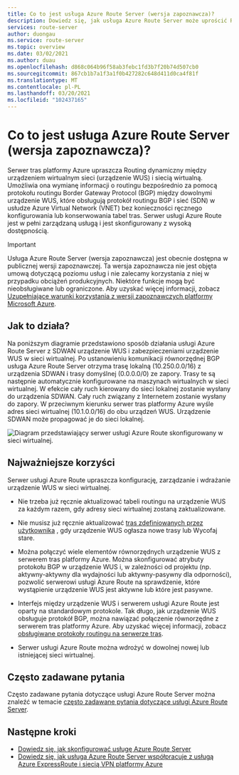 ```yaml
---
title: Co to jest usługa Azure Route Server (wersja zapoznawcza)?
description: Dowiedz się, jak usługa Azure Route Server może uprościć Routing między urządzeniem wirtualnym sieci (urządzenie WUS) i siecią wirtualną.
services: route-server
author: duongau
ms.service: route-server
ms.topic: overview
ms.date: 03/02/2021
ms.author: duau
ms.openlocfilehash: d868c064b96f58ab3febc1fd3b7f20b74d507cb0
ms.sourcegitcommit: 867cb1b7a1f3a1f0b427282c648d411d0ca4f81f
ms.translationtype: MT
ms.contentlocale: pl-PL
ms.lasthandoff: 03/20/2021
ms.locfileid: "102437165"
---
```

# <a name="what-is-azure-route-server-preview"></a>Co to jest usługa Azure Route Server (wersja zapoznawcza)? 

Serwer tras platformy Azure upraszcza Routing dynamiczny między urządzeniem wirtualnym sieci (urządzenie WUS) i siecią wirtualną. Umożliwia ona wymianę informacji o routingu bezpośrednio za pomocą protokołu routingu Border Gateway Protocol (BGP) między dowolnymi urządzenie WUS, które obsługują protokół routingu BGP i sieć (SDN) w usłudze Azure Virtual Network (VNET) bez konieczności ręcznego konfigurowania lub konserwowania tabel tras. Serwer usługi Azure Route jest w pełni zarządzaną usługą i jest skonfigurowany z wysoką dostępnością.

> [!IMPORTANT]
> Usługa Azure Route Server (wersja zapoznawcza) jest obecnie dostępna w publicznej wersji zapoznawczej.
> Ta wersja zapoznawcza nie jest objęta umową dotyczącą poziomu usług i nie zalecamy korzystania z niej w przypadku obciążeń produkcyjnych. Niektóre funkcje mogą być nieobsługiwane lub ograniczone.
> Aby uzyskać więcej informacji, zobacz [Uzupełniające warunki korzystania z wersji zapoznawczych platformy Microsoft Azure](https://azure.microsoft.com/support/legal/preview-supplemental-terms/).

## <a name="how-does-it-work"></a>Jak to działa?

Na poniższym diagramie przedstawiono sposób działania usługi Azure Route Server z SDWAN urządzenie WUS i zabezpieczeniami urządzenie WUS w sieci wirtualnej. Po ustanowieniu komunikacji równorzędnej BGP usługa Azure Route Server otrzyma trasę lokalną (10.250.0.0/16) z urządzenia SDWAN i trasy domyślnej (0.0.0.0/0) ze zapory. Trasy te są następnie automatycznie konfigurowane na maszynach wirtualnych w sieci wirtualnej. W efekcie cały ruch kierowany do sieci lokalnej zostanie wysłany do urządzenia SDWAN. Cały ruch związany z Internetem zostanie wysłany do zapory. W przeciwnym kierunku serwer tras platformy Azure wyśle adres sieci wirtualnej (10.1.0.0/16) do obu urządzeń WUS. Urządzenie SDWAN może propagować je do sieci lokalnej.

![Diagram przedstawiający serwer usługi Azure Route skonfigurowany w sieci wirtualnej.](./media/overview/route-server-overview.png)

## <a name="key-benefits"></a>Najważniejsze korzyści 

Serwer usługi Azure Route upraszcza konfigurację, zarządzanie i wdrażanie urządzenie WUS w sieci wirtualnej.  

* Nie trzeba już ręcznie aktualizować tabeli routingu na urządzenie WUS za każdym razem, gdy adresy sieci wirtualnej zostaną zaktualizowane. 

* Nie musisz już ręcznie aktualizować [tras zdefiniowanych przez użytkownika](../virtual-network/virtual-networks-udr-overview.md) , gdy urządzenie WUS ogłasza nowe trasy lub Wycofaj stare. 

* Można połączyć wiele elementów równorzędnych urządzenie WUS z serwerem tras platformy Azure. Można skonfigurować atrybuty protokołu BGP w urządzenie WUS i, w zależności od projektu (np. aktywny-aktywny dla wydajności lub aktywny-pasywny dla odporności), pozwolić serwerowi usługi Azure Route na sprawdzenie, które wystąpienie urządzenie WUS jest aktywne lub które jest pasywne. 

* Interfejs między urządzenie WUS i serwerem usługi Azure Route jest oparty na standardowym protokole. Tak długo, jak urządzenie WUS obsługuje protokół BGP, można nawiązać połączenie równorzędne z serwerem tras platformy Azure. Aby uzyskać więcej informacji, zobacz [obsługiwane protokoły routingu na serwerze tras](route-server-faq.md#protocol).

* Serwer usługi Azure Route można wdrożyć w dowolnej nowej lub istniejącej sieci wirtualnej. 

## <a name="faq"></a>Często zadawane pytania

Często zadawane pytania dotyczące usługi Azure Route Server można znaleźć w temacie [często zadawane pytania dotyczące usługi Azure Route Server](route-server-faq.md).

## <a name="next-steps"></a>Następne kroki

- [Dowiedz się, jak skonfigurować usługę Azure Route Server](quickstart-configure-route-server-powershell.md)
- [Dowiedz się, jak usługa Azure Route Server współpracuje z usługą Azure ExpressRoute i siecią VPN platformy Azure](expressroute-vpn-support.md)
